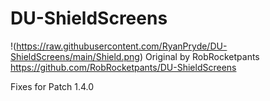 # DU-ShieldScreens
!(https://raw.githubusercontent.com/RyanPryde/DU-ShieldScreens/main/Shield.png)
Original by RobRocketpants
https://github.com/RobRocketpants/DU-ShieldScreens


Fixes for Patch 1.4.0
